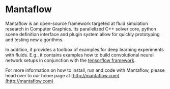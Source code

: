 # Mantaflow #

Mantaflow is an open-source framework targeted at fluid simulation research in Computer Graphics.
Its parallelized C++ solver core, python scene definition interface and plugin system allow for quickly prototyping and testing new algorithms. 

In addition, it provides a toolbox of examples for deep learning experiments with fluids. E.g., it contains examples
how to build convolutional neural network setups in conjunction with the [tensorflow framework](https://www.tensorflow.org).

For more information on how to install, run and code with Mantaflow, please head over to our home page at
[http://mantaflow.com](http://mantaflow.com)

